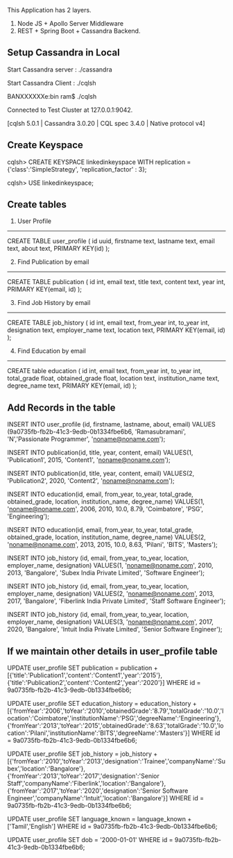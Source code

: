 This Application has 2 layers.
1. Node JS + Apollo Server Middleware
2. REST + Spring Boot + Cassandra Backend.


Setup Cassandra in Local
----------------------------------
Start Cassandra server : ./cassandra

Start Cassandra Client : ./cqlsh

BANXXXXXXe:bin ram$ ./cqlsh

Connected to Test Cluster at 127.0.0.1:9042.

[cqlsh 5.0.1 | Cassandra 3.0.20 | CQL spec 3.4.0 | Native protocol v4]

Create Keyspace
-----------------
cqlsh> CREATE KEYSPACE linkedinkeyspace WITH replication = {'class':'SimpleStrategy', 'replication_factor' : 3};

cqlsh> USE linkedinkeyspace;

Create tables
---------------------------

1. User Profile
-----------------
CREATE TABLE user_profile
( 
id uuid, 
firstname text, 
lastname text,
email text,
about text,
PRIMARY KEY(id) 
);


  
2. Find Publication by email
------------------------------
CREATE TABLE publication
( 
id int,
email text,
title text,
content text,
year int,
PRIMARY KEY(email, id) 
);



3. Find Job History by email
-----------------------------
CREATE TABLE job_history
(
id int,
email text,
from_year int,
to_year int,
designation text,
employer_name text,
location text,
PRIMARY KEY(email, id)
);



4. Find Education by email
---------------------------
CREATE table education
(
id int,
email text,
from_year int,
to_year int,
total_grade float,
obtained_grade float,
location text,
institution_name text,
degree_name text,
PRIMARY KEY(email, id)
);






Add Records in the table
----------------------------
INSERT INTO user_profile (id, firstname, lastname, about, email) 
VALUES (9a0735fb-fb2b-41c3-9edb-0b1334fbe6b6, 'Ramasubramani', 'N','Passionate Programmer', 'noname@noname.com');


INSERT INTO publication(id, title, year, content, email) VALUES(1, 'Publication1', 2015, 'Content1', 'noname@noname.com');


INSERT INTO publication(id, title, year, content, email) VALUES(2, 'Publication2', 2020, 'Content2', 'noname@noname.com');


INSERT INTO education(id, email, from_year, to_year, total_grade, obtained_grade, location, institution_name, degree_name)
VALUES(1, 'noname@noname.com', 2006, 2010, 10.0, 8.79, 'Coimbatore', 'PSG', 'Engineering');


INSERT INTO education(id, email, from_year, to_year, total_grade, obtained_grade, location, institution_name, degree_name)
VALUES(2, 'noname@noname.com', 2013, 2015, 10.0, 8.63, 'Pilani', 'BITS', 'Masters');


INSERT INTO job_history (id, email, from_year, to_year, location, employer_name, designation)
VALUES(1, 'noname@noname.com', 2010, 2013, 'Bangalore', 'Subex India Private Limited', 'Software Engineer');


INSERT INTO job_history (id, email, from_year, to_year, location, employer_name, designation)
VALUES(2, 'noname@noname.com', 2013, 2017, 'Bangalore', 'Fiberlink India Private Limited', 'Staff Software Engineer');


INSERT INTO job_history (id, email, from_year, to_year, location, employer_name, designation)
VALUES(3, 'noname@noname.com', 2017, 2020, 'Bangalore', 'Intuit India Private Limited', 'Senior Software Engineer');


If we maintain other details in user_profile table
---------------------------------------------------------
UPDATE user_profile SET publication = publication + [{'title':'Publication1','content':'Content1','year':'2015'},{'title':'Publication2','content':'Content2','year':'2020'}] WHERE id = 9a0735fb-fb2b-41c3-9edb-0b1334fbe6b6;

UPDATE user_profile SET education_history = education_history + [{'fromYear':'2006','toYear':'2010','obtainedGrade':'8.79','totalGrade':'10.0','location':'Coimbatore','institutionName':'PSG','degreeName':'Engineering'},{'fromYear':'2013','toYear':'2015','obtainedGrade':'8.63','totalGrade':'10.0','location':'Pilani','institutionName':'BITS','degreeName':'Masters'}] WHERE id = 9a0735fb-fb2b-41c3-9edb-0b1334fbe6b6;


UPDATE user_profile SET job_history = job_history + [{'fromYear':'2010','toYear':'2013','designation':'Trainee','companyName':'Subex','location':'Bangalore'},{'fromYear':'2013','toYear':'2017','designation':'Senior Staff','companyName':'Fiberlink','location':'Bangalore'},{'fromYear':'2017','toYear':'2020','designation':'Senior Software Engineer','companyName':'Intuit','location':'Bangalore'}] WHERE id = 9a0735fb-fb2b-41c3-9edb-0b1334fbe6b6;

UPDATE user_profile SET language_known = language_known + ['Tamil','English'] WHERE id = 9a0735fb-fb2b-41c3-9edb-0b1334fbe6b6;

UPDATE user_profile SET dob = '2000-01-01' WHERE id = 9a0735fb-fb2b-41c3-9edb-0b1334fbe6b6;
